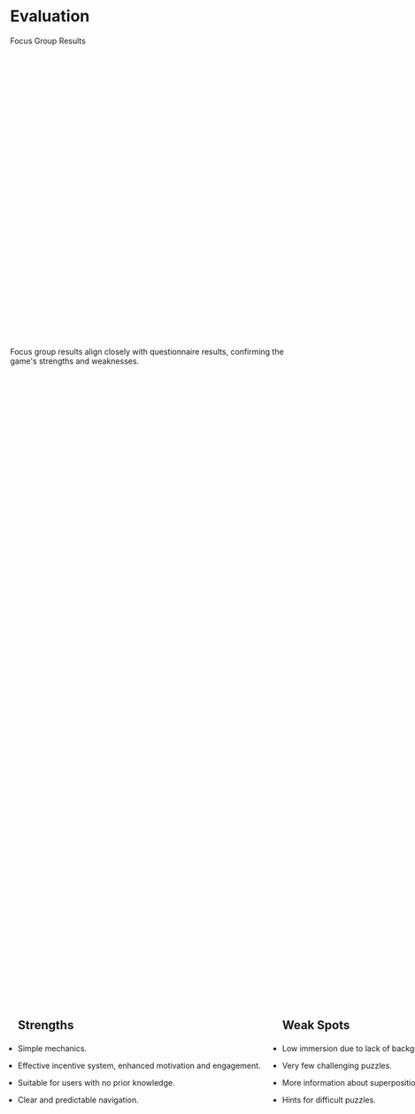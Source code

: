 # Evaluation

<p class='slide-subtitle'>Focus Group Results</p>

<div class='section-wrapper'>
  <p>Focus group results align closely with questionnaire results, confirming the game's strengths and weaknesses.</p>

  <div class='results-wrapper'>
    <div
      class='grey-shadow rounded-md'
      v-click='+1'
      v-motion
      :initial="{ y: -80 }"
      :enter="{ y: 0 }"
    >
      <ul class='text-wrapper none'>
        <h2>Strengths</h2>
        <li class='check'>
          Simple mechanics.
        </li>
        <li class='check'>
          Effective incentive system, enhanced motivation and engagement.
        </li>
        <li class='check'>
          Suitable for users with no prior knowledge.
        </li>
        <li class='check'>
          Clear and predictable navigation.
        </li>
      </ul>
    </div>
    <div
      class='grey-shadow rounded-md'
      v-click='+2'
      v-motion
      :initial="{ y: -80 }"
      :enter="{ y: 0 }"
    >
      <ul class='text-wrapper none'>
        <h2>Weak Spots</h2>
        <li class='warn'>
          Low immersion due to lack of background music and sound effects.
        </li>
        <li class='warn'>
          Very few challenging puzzles.
        </li>
        <li class='warn'>
          More information about superposition.
        </li>
        <li class='warn'>
          Hints for difficult puzzles.
        </li>
      </ul>
    </div>
  </div>
</div>

<style>
  .section-wrapper {
    display: flex;
    flex-direction: column;
    justify-content: space-around;
    height: 65%;
  }

  .section-wrapper .results-wrapper {
    display: flex;
    flex-direction: row;
    align-items: center;
    justify-content: space-around;
  }

  .text-wrapper {
    display: flex;
    flex-direction: column;
    justify-content: center;
    height: 350px;
    width: 450px;
    padding: 1em;
  }

  .text-wrapper h2 {
    margin-bottom: 1em;
  }

  ul li {
    margin-bottom: 1em;
  }
</style>
